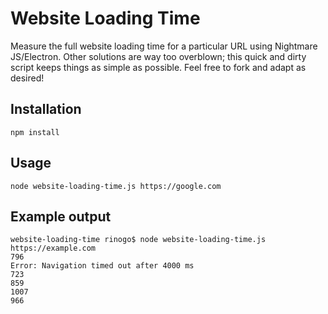 # Website Loading Time
Measure the full website loading time for a particular URL using Nightmare JS/Electron. Other solutions are way too overblown; this quick and dirty script keeps things as simple as possible. Feel free to fork and adapt as desired!

## Installation
```
npm install
```

## Usage
```
node website-loading-time.js https://google.com
```

## Example output
```
website-loading-time rinogo$ node website-loading-time.js https://example.com
796
Error: Navigation timed out after 4000 ms
723
859
1007
966
```